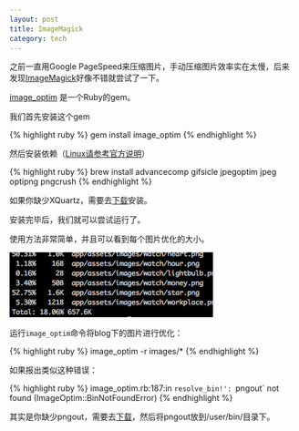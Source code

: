 ```yaml
---
layout: post
title: ImageMagick
category: tech
---
```

之前一直用Google PageSpeed来压缩图片，手动压缩图片效率实在太慢，后来发现[ImageMagick](http://hooopo.writings.io/articles/5-generate-progressive-jpeg-with-carrierwave-and-mini-magick)好像不错就尝试了一下。

[image_optim](https://github.com/toy/image_optim) 是一个Ruby的gem。

我们首先安装这个gem

{% highlight ruby %}
gem install image_optim
{% endhighlight %}

然后安装依赖（[Linux请参考官方说明](https://github.com/toy/image_optim)）

{% highlight ruby %}
brew install advancecomp gifsicle jpegoptim jpeg optipng pngcrush
{% endhighlight %}

如果你缺少XQuartz，需要去[下载](http://xquartz.macosforge.org/landing/)安装。

安装完毕后，我们就可以尝试运行了。

使用方法非常简单，并且可以看到每个图片优化的大小。

<img src="/images/2013/07/20130723-1.png" />

运行`image_optim`命令将blog下的图片进行优化：

{% highlight ruby %}
image_optim -r images/*
{% endhighlight %}

如果报出类似这种错误：

{% highlight ruby %}
image_optim.rb:187:in `resolve_bin!': `pngout` not found (ImageOptim::BinNotFoundError)
{% endhighlight %}

其实是你缺少pngout，需要去[下载](http://www.jonof.id.au/kenutils)，然后将pngout放到/user/bin/目录下。
